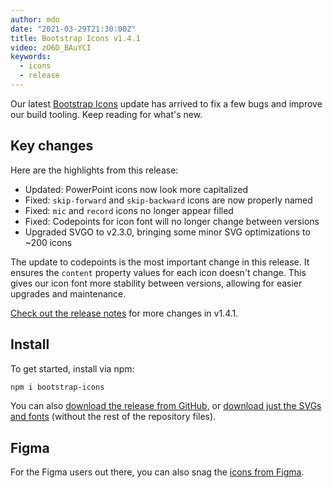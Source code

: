 ```yaml
---
author: mdo
date: "2021-03-29T21:30:00Z"
title: Bootstrap Icons v1.4.1
video: zO6D_BAuYCI
keywords:
  - icons
  - release
---
```


Our latest [Bootstrap Icons](https://icons.getbootstrap.com) update has arrived to fix a few bugs and improve our build tooling. Keep reading for what's new.

## Key changes

Here are the highlights from this release:

- Updated: PowerPoint icons now look more capitalized
- Fixed: `skip-forward` and `skip-backward` icons are now properly named
- Fixed: `mic` and `record` icons no longer appear filled
- Fixed: Codepoints for icon font will no longer change between versions
- Upgraded SVGO to v2.3.0, bringing some minor SVG optimizations to ~200 icons

The update to codepoints is the most important change in this release. It ensures the `content` property values for each icon doesn't change. This gives our icon font more stability between versions, allowing for easier upgrades and maintenance.

[Check out the release notes](https://github.com/twbs/icons/releases/tag/v1.4.1) for more changes in v1.4.1.

## Install

To get started, install via npm:

```sh
npm i bootstrap-icons
```

You can also [download the release from GitHub](https://github.com/twbs/icons/releases/tag/v1.4.1), or [download just the SVGs and fonts](https://github.com/twbs/icons/releases/download/v1.4.1/bootstrap-icons-1.4.1.zip) (without the rest of the repository files).

## Figma

For the Figma users out there, you can also snag the [icons from Figma](https://www.figma.com/file/YjjMzXhECL1MIb6Qlm7VJO/Bootstrap-Icons-v1.4.1).
